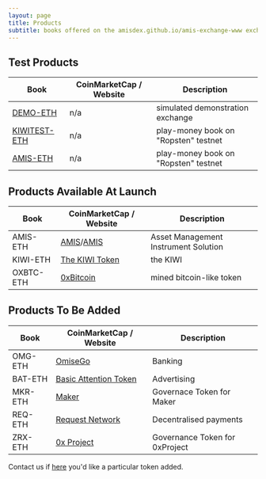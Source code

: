 ```yaml
---
layout: page
title: Products
subtitle: books offered on the amisdex.github.io/amis-exchange-www exchange
---
```


## Test Products

|Book|CoinMarketCap / Website|Description|
|------|----|----|
|[DEMO-ETH](http://amisdex.github.io/amis-exchange-www/exchange/?pairId=DEMO-ETH&vu=1)|n/a|simulated demonstration exchange|
|[KIWITEST-ETH](http://amisdex.github.io/amis-exchange-www/exchange/?pairId=KIWITEST-ETH)|n/a|play-money book on "Ropsten" testnet|
|[AMIS-ETH](http://amisdex.github.io/amis-exchange-www/exchange/?pairId=AMIS-ETH)|n/a|play-money book on "Ropsten" testnet|

## Products Available At Launch

|Book|CoinMarketCap / Website|Description|
|------|----|----|
|AMIS-ETH|[AMIS](https://coinmarketcap.com/currencies/amis/)/[AMIS](https://github.com/amisolution/ERC20-AMIS/)|Asset Management Instrument Solution|
|KIWI-ETH|[The KIWI Token](https://thekiwi.online/)|the KIWI|
|OXBTC-ETH|[0xBitcoin](http://0xbitcoin.org/)|mined bitcoin-like token|

## Products To Be Added

|Book|CoinMarketCap / Website|Description|
|------|----|----|
|OMG-ETH|[OmiseGo](https://coinmarketcap.com/assets/omisego/)|Banking|
|BAT-ETH|[Basic Attention Token](https://coinmarketcap.com/currencies/basic-attention-token/)|Advertising|
|MKR-ETH|[Maker](https://coinmarketcap.com/currencies/maker/)|Governace Token for Maker|
|REQ-ETH|[Request Network](https://coinmarketcap.com/currencies/request-network/)|Decentralised payments|
|ZRX-ETH|[0x Project](https://coinmarketcap.com/currencies/0x/)|Governance Token for 0xProject|

Contact us if [here](/help/listing-a-token/) you'd like a particular token added.
